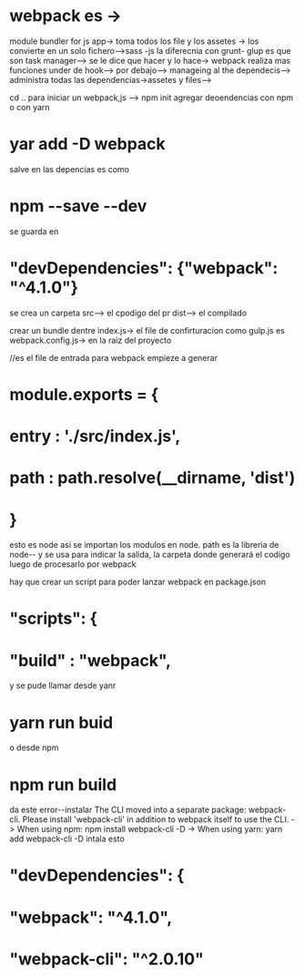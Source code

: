 # webpack es ->
 module bundler for js app->
toma todos los file y los assetes -> 
los convierte en un solo fichero-->sass -js
la diferecnia con grunt- glup es que son task manager-->
se le dice que hacer y lo hace->
webpack realiza mas funciones under de hook--> por debajo-->
manageing al the dependecis-->
administra todas las dependencias->assetes y files-->


cd ..
para iniciar un webpack,js
--> npm init
agregar deoendencias con npm o con yarn
#        yar add -D webpack 
salve en las depencias es como 
#        npm --save --dev
se guarda en 
#   "devDependencies": {"webpack": "^4.1.0"}
        
se crea un carpeta 
src--> el cpodigo del pr
dist--> el compilado

crear un bundle dentre index.js->
el file de confirturacion como gulp.js es 
webpack.config.js-> en la raiz del proyecto

//es el file de entrada para webpack empieze a generar
#   module.exports = {
#        entry : './src/index.js',
#        path   : path.resolve(__dirname, 'dist')
#    }
esto es node asi se importan los modulos en node.
path es la libreria de node-- y se usa para indicar la salida, la carpeta donde
generará el codigo luego de procesarlo por webpack

hay que crear un script para poder lanzar webpack en package.json
#  "scripts": {
#    "build" : "webpack",
y se pude llamar desde yanr 
#   yarn run buid
o desde npm
#   npm run build
da este error--instalar
The CLI moved into a separate package: webpack-cli.
Please install 'webpack-cli' in addition to webpack itself to use the CLI.
-> When using npm: npm install webpack-cli -D
-> When using yarn: yarn add webpack-cli -D
intala esto
#  "devDependencies": {
#       "webpack": "^4.1.0",
#       "webpack-cli": "^2.0.10"


